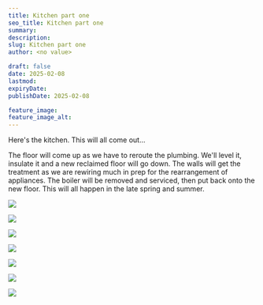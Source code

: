 ```yaml
---
title: Kitchen part one
seo_title: Kitchen part one
summary:
description:
slug: Kitchen part one
author: <no value>

draft: false
date: 2025-02-08
lastmod:
expiryDate:
publishDate: 2025-02-08

feature_image:
feature_image_alt:
---
```

Here's the kitchen. This will all come out...

The floor will come up as we have to reroute the plumbing. We'll level it, insulate it and a new reclaimed floor will go down. 
The walls will get the treatment as we are rewiring much in prep for the rearrangement of appliances. The boiler 
will be removed and serviced, then put back onto the new floor. This will all happen in the late spring and summer.


![](/images/8628.jpeg)

![](/images/8629.jpeg)

![](/images/8630.jpeg)

![](/images/8631.jpeg)

![](/images/8632.jpeg)

![](/images/8633.jpeg)

![](/images/8634.jpeg)

